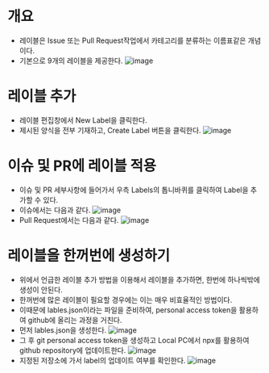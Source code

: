 # 개요
- 레이블은 Issue 또는 Pull Request작업에서 카테고리를 분류하는 이름표같은 개념이다.
- 기본으로 9개의 레이블을 제공한다.
![image](https://user-images.githubusercontent.com/113485036/202969398-397436fc-a21d-491b-aa84-03b73e6f6ed2.png)

# 레이블 추가
- 레이블 편집창에서 New Label을 클릭한다.
- 제시된 양식을 전부 기재하고, Create Label 버튼을 클릭한다.
![image](https://user-images.githubusercontent.com/113485036/202969948-ad604984-abe0-4214-8a28-de67e4bf90c8.png)

# 이슈 및 PR에 레이블 적용
- 이슈 및 PR 세부사항에 들어가서 우측 Labels의 톱니바퀴를 클릭하여 Label을 추가할 수 있다.
- 이슈에서는 다음과 같다.
![image](https://user-images.githubusercontent.com/113485036/202970184-320a3faa-ebaf-4f90-a862-f7534405879c.png)
- Pull Request에서는 다음과 같다.
![image](https://user-images.githubusercontent.com/113485036/202970115-f6c7d19d-483b-4384-aabe-62aaf6f69c62.png)

# 레이블을 한꺼번에 생성하기
- 위에서 언급한 레이블 추가 방법을 이용해서 레이블을 추가하면, 한번에 하나씩밖에 생성이 안된다.
- 한꺼번에 많은 레이블이 필요할 경우에는 이는 매우 비효율적인 방법이다.
- 이때문에 lables.json이라는 파일을 준비하여, personal access token을 활용하여 github에 올리는 과정을 거친다.
- 먼저 lables.json을 생성한다.
![image](https://user-images.githubusercontent.com/113485036/202974191-e63dba4f-794b-4ea6-991c-966925e38a48.png)
- 그 후 git personal access token을 생성하고 Local PC에서 npx를 활용하여 github repository에 업데이트한다.
![image](https://user-images.githubusercontent.com/113485036/202976013-18d45602-a245-4261-b4cf-0bfa173b7965.png)
- 지정된 저장소에 가서 label의 업데이트 여부를 확인한다.
![image](https://user-images.githubusercontent.com/113485036/202976103-643342b1-886a-4ede-94e0-42a39ae4f20e.png)
